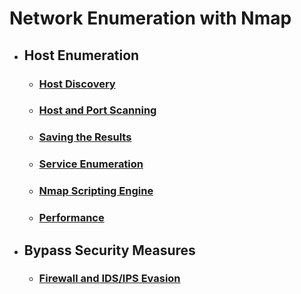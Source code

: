 # **Network Enumeration with Nmap**
- ## **Host Enumeration**
  - ### [**Host Discovery**](<Host Discovery.md>)
  - ### [**Host and Port Scanning**](Host%20and%20Port%20Scanning.md)
  - ### [**Saving the Results**](./Saving%20the%20Results.md)
  - ### [**Service Enumeration**](./Service%20Enumeration.md)
  - ### [**Nmap Scripting Engine**](./Nmap%20Scripting%20Engine.md)
  - ### [**Performance**](./Performance.md)
- ## **Bypass Security Measures**
  - ### [**Firewall and IDS/IPS Evasion**](./Firewall%20and%20IDS-IPS%20Evasion.md)